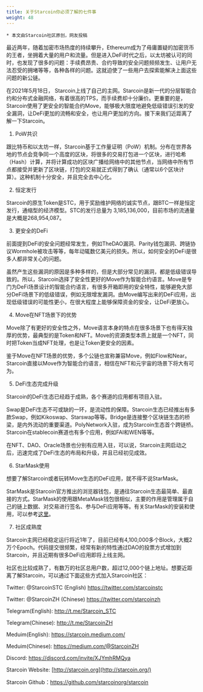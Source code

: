 ```yaml
---
title: 关于Starcoin你必须了解的七件事
weight: 48
---
```


~~~
* 本文由Starcoin社区原创，网友投稿
~~~

最近两年，随着加密市场热度的持续攀升，Ethereum成为了毋庸置疑的加密货币的王者，坐拥着大量的用户和流量。但是进入DeFi时代之后，以太坊被认可的同时，也发现了很多的问题：手续费昂贵、合约导致的安全问题频频发生、让用户无法忍受的拥堵等等，各种各样的问题。这就迫使了一些用户去探索能解决上面这些问题的新公链。

在2021年5月18日， Starcoin上线了自己的主网。Starcoin是新一代的分层智能合约和分布式金融网络，有着很高的TPS，而手续费却十分廉价。更重要的是，Starcoin使用了更安全的智能合约Move，能够极大限度地避免低级错误引发的安全漏洞，让DeFi更加的流畅和安全，也让用户更加的方向。接下来我们近距离了解一下Starcoin。

1. PoW共识

跟比特币和以太坊一样，Starcoin基于工作量证明（PoW）机制。分布在世界各地的节点会竞争同一个高度的区块，将很多的交易打包进一个区块，进行哈希（Hash）计算，并将计算成功的区块广播给网络中的其他节点，当网络中所有节点都接受并更新了区块链，打包的交易就正式得到了确认（通常以6个区块计算）。这种机制十分安全，并且完全去中心化。

2. 恒定发行

Starcoin的原生Token是STC，用于奖励维护网络的诚实节点，跟BTC一样是恒定发行，通缩型的经济模型。STC的发行总量为 3,185,136,000，目前市场的流通量是大概是268,954,087。

3. 更安全的DeFi

前面提到DeFi的安全问题经常发生，例如TheDAO漏洞、Parity钱包漏洞、跨链协议Wormhole被攻击等等，每年动辄数亿美元的损失。所以，如何安全的DeFi是很多人都非常关心的问题。

虽然产生这些漏洞的原因是多种多样的，但是大部分常见的漏洞，都是低级错误导致的。所以，Starcoin选择了安全性更好的Move作为智能合约语言。Move是专门为DeFi场景设计的智能合约语言，有很多开箱即用的安全特性，能够避免大部分DeFi场景下的低级错误，例如无限增发漏洞。由Move编写出来的DeFi应用，出现低级错误的可能性更小，在很大程度上能够保障资金的安全，让DeFi更放心。

4. Move在NFT场景下的优势

Move除了有更好的安全性之外，Move语言本身的特点在很多场景下也有得天独厚的优势，最典型的是Token和NFT。Move的资源类型本质上就是一个NFT，同时把Token当成NFT处理，也是让Token更安全的因素。

鉴于Move在NFT场景的优势，多个公链也宣称兼容Move，例如Flow和Near。Starcoin直接以Move作为智能合约语言，相信在NFT和元宇宙的场景下将大有可为。

5. DeFi生态完成升级

Starcoin的DeFi生态已经趋于成熟，各个赛道的应用都有项目入驻。

Swap是DeFi生态不可或缺的一环，是流动性的保障。Starcoin生态已经推出有多款Swap，例如Kikoswap、Starswap等等。Bridge是连接整个区块链生态的桥梁，是内外流动的重要渠道。PolyNetwork入驻，成为Starcoin生态首个跨链桥。Starcoin在stablecoin赛道也有多个应用，例如FAI和WEN等等。

在NFT、DAO、Oracle场景也分别有应用入驻，可以说，Starcoin主网启动之后，迅速完成了DeFi生态的布局和升级，并且已经初见成效。

6. StarMask使用

想要了解Starcoin或者玩转Move生态的DeFi应用，就不得不说StarMask。

StarMask是Starcoin官方推出的浏览器钱包，是通往Starcoin生态最简单、最直接的方式。StarMask的使用跟MetaMask钱包很相似，主要的作用是管理属于自己的链上数据、对交易进行签名、参与DeFi应用等等。有关StarMask的安装和使用，可以参考[这里](https://starcoin.org/zh/developer/blog/starcoin_stc_user/)。

7. 社区成熟度

Starcoin主网已经稳定运行将近1年了，目前已经有4,100,000多个Block，大概2万个Epoch。代码提交很频繁，经常有新的特性通过DAO的投票方式增加到Starcoin，并且近期有很多DeFi应用即将上线主网。

社区也比较成熟了，有数万的社区总用户数，超过12,000个链上地址。想要近距离了解Starcoin，可以通过下面这些方式加入Starcoin社区：

Twitter: @StarcoinSTC (English) https://twitter.com/starcoinstc

 Twitter: @StarcoinZH (Chinese) https://twitter.com/starcoinzh

Telegram(English): http://t.me/Starcoin_STC 

Telegram(Chinese): http://t.me/StarcoinZH 

Meduim(English): https://starcoin.medium.com/ 

Meduim(Chinese): https://medium.com/@StarcoinZH 

Discord: https://discord.com/invite/XJYmhRMQya

Starcoin Website: [http://starcoin.org](http://starcoin.org/)

Starcoin Github：https://github.com/starcoinorg/starcoin

